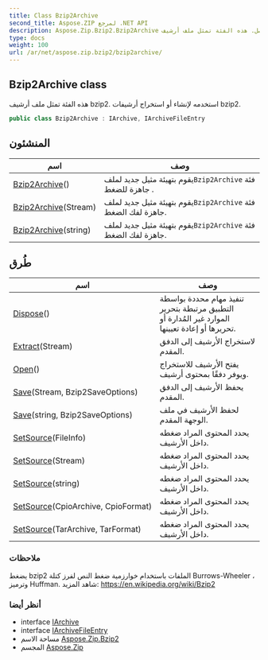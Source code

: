 ```yaml
---
title: Class Bzip2Archive
second_title: Aspose.ZIP لمرجع .NET API
description: Aspose.Zip.Bzip2.Bzip2Archive فصل. هذه الفئة تمثل ملف أرشيف bzip2. استخدمه لإنشاء أو استخراج أرشيفات bzip2.
type: docs
weight: 100
url: /ar/net/aspose.zip.bzip2/bzip2archive/
---
```

## Bzip2Archive class

هذه الفئة تمثل ملف أرشيف bzip2. استخدمه لإنشاء أو استخراج أرشيفات bzip2.

```csharp
public class Bzip2Archive : IArchive, IArchiveFileEntry
```

## المنشئون

| اسم | وصف |
| --- | --- |
| [Bzip2Archive](bzip2archive/#constructor)() | يقوم بتهيئة مثيل جديد لملف`Bzip2Archive` فئة جاهزة للضغط . |
| [Bzip2Archive](bzip2archive/#constructor_1)(Stream) | يقوم بتهيئة مثيل جديد لملف`Bzip2Archive` فئة جاهزة لفك الضغط. |
| [Bzip2Archive](bzip2archive/#constructor_2)(string) | يقوم بتهيئة مثيل جديد لملف`Bzip2Archive` فئة جاهزة لفك الضغط. |

## طُرق

| اسم | وصف |
| --- | --- |
| [Dispose](../../aspose.zip.bzip2/bzip2archive/dispose/)() | تنفيذ مهام محددة بواسطة التطبيق مرتبطة بتحرير الموارد غير المُدارة أو تحريرها أو إعادة تعيينها. |
| [Extract](../../aspose.zip.bzip2/bzip2archive/extract/)(Stream) | لاستخراج الأرشيف إلى الدفق المقدم. |
| [Open](../../aspose.zip.bzip2/bzip2archive/open/)() | يفتح الأرشيف للاستخراج ويوفر دفقًا بمحتوى أرشيف. |
| [Save](../../aspose.zip.bzip2/bzip2archive/save/#save)(Stream, Bzip2SaveOptions) | يحفظ الأرشيف إلى الدفق المقدم. |
| [Save](../../aspose.zip.bzip2/bzip2archive/save/#save_1)(string, Bzip2SaveOptions) | لحفظ الأرشيف في ملف الوجهة المقدم. |
| [SetSource](../../aspose.zip.bzip2/bzip2archive/setsource/#setsource_2)(FileInfo) | يحدد المحتوى المراد ضغطه داخل الأرشيف. |
| [SetSource](../../aspose.zip.bzip2/bzip2archive/setsource/#setsource_3)(Stream) | يحدد المحتوى المراد ضغطه داخل الأرشيف. |
| [SetSource](../../aspose.zip.bzip2/bzip2archive/setsource/#setsource_4)(string) | يحدد المحتوى المراد ضغطه داخل الأرشيف. |
| [SetSource](../../aspose.zip.bzip2/bzip2archive/setsource/#setsource)(CpioArchive, CpioFormat) | يحدد المحتوى المراد ضغطه داخل الأرشيف. |
| [SetSource](../../aspose.zip.bzip2/bzip2archive/setsource/#setsource_1)(TarArchive, TarFormat) | يحدد المحتوى المراد ضغطه داخل الأرشيف. |

### ملاحظات

يضغط bzip2 الملفات باستخدام خوارزمية ضغط النص لفرز كتلة Burrows-Wheeler ، وترميز Huffman. شاهد المزيد: https://en.wikipedia.org/wiki/Bzip2

### أنظر أيضا

* interface [IArchive](../../aspose.zip/iarchive/)
* interface [IArchiveFileEntry](../../aspose.zip/iarchivefileentry/)
* مساحة الاسم [Aspose.Zip.Bzip2](../../aspose.zip.bzip2/)
* المجسم [Aspose.Zip](../../)


